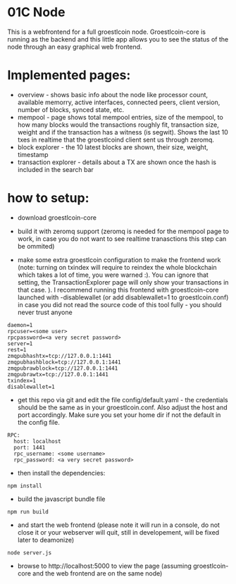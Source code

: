 # 01C Node

This is a webfrontend for a full groestlcoin node. Groestlcoin-core is running as the backend and this little app allows you to see the status of the node through an easy graphical web frontend.

# Implemented pages:
- overview - shows basic info about the node like processor count, available memorry, active interfaces, connected peers, client version, number of blocks, synced state, etc.
- mempool - page shows total mempool entries, size of the mempool, to how many blocks would the transactions roughly fit, transaction size, weight and if the transaction has a witness (is segwit). Shows the last 10 txes in realtime that the groestlcoind client sent us through zeromq.
- block explorer - the 10 latest blocks are shown, their size, weight, timestamp
- transaction explorer - details about a TX are shown once the hash is included in the search bar

# how to setup:
- download groestlcoin-core

- build it with zeromq support (zeromq is needed for the mempool page to work, in case you do not want to see realtime tranasctions this step can be ommited)

- make some extra groestlcoin configuration to make the frontend work (note: turning on txindex will require to reindex the whole blockchain which takes a lot of time, you were warned :). You can ignore that setting, the TransactionExplorer page will only show your transactions in that case. ). I recommend running this frontend with groestlcoin-core launched with -disablewallet (or add disablewallet=1 to groestlcoin.conf) in case you did not read the source code of this tool fully - you should never trust anyone
```
daemon=1
rpcuser=<some user>
rpcpassword=<a very secret password>
server=1
rest=1
zmqpubhashtx=tcp://127.0.0.1:1441
zmqpubhashblock=tcp://127.0.0.1:1441
zmqpubrawblock=tcp://127.0.0.1:1441
zmqpubrawtx=tcp://127.0.0.1:1441
txindex=1
disablewallet=1
```
- get this repo via git and edit the file config/default.yaml - the credentials should be the same as in your groestlcoin.conf. Also adjust the host and port accordingly. Make sure you set your home dir if not the default in the config file.
```
RPC:
  host: localhost
  port: 1441
  rpc_username: <some username>
  rpc_password: <a very secret password>
```
- then install the dependencies:
```
npm install
```
- build the javascript bundle file
```
npm run build
```
- and start the web frontend (please note it will run in a console, do not close it or your webserver will quit, still in developement, will be fixed later to deamonize)
```
node server.js
```
- browse to http://localhost:5000 to view the page (assuming groestlcoin-core and the web frontend are on the same node)
